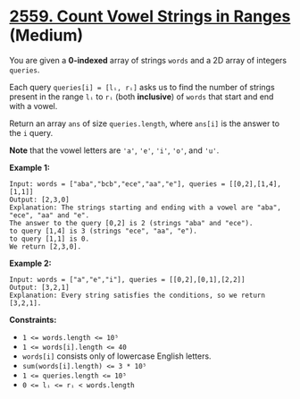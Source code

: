 # [2559. Count Vowel Strings in Ranges][link] (Medium)

[link]: https://leetcode.com/problems/count-vowel-strings-in-ranges/

You are given a **0-indexed** array of strings `words` and a 2D array of integers `queries`.

Each query `queries[i] = [lᵢ, rᵢ]` asks us to find the number of strings present in the range `lᵢ`
to `rᵢ` (both **inclusive**) of `words` that start and end with a vowel.

Return an array  `ans` of size  `queries.length`, where  `ans[i]` is the answer to the  `i`  query.

**Note** that the vowel letters are `'a'`, `'e'`, `'i'`, `'o'`, and `'u'`.

**Example 1:**

```
Input: words = ["aba","bcb","ece","aa","e"], queries = [[0,2],[1,4],[1,1]]
Output: [2,3,0]
Explanation: The strings starting and ending with a vowel are "aba", "ece", "aa" and "e".
The answer to the query [0,2] is 2 (strings "aba" and "ece").
to query [1,4] is 3 (strings "ece", "aa", "e").
to query [1,1] is 0.
We return [2,3,0].
```

**Example 2:**

```
Input: words = ["a","e","i"], queries = [[0,2],[0,1],[2,2]]
Output: [3,2,1]
Explanation: Every string satisfies the conditions, so we return [3,2,1].
```

**Constraints:**

- `1 <= words.length <= 10⁵`
- `1 <= words[i].length <= 40`
- `words[i]` consists only of lowercase English letters.
- `sum(words[i].length) <= 3 * 10⁵`
- `1 <= queries.length <= 10⁵`
- `0 <= lᵢ <= rᵢ < words.length`
